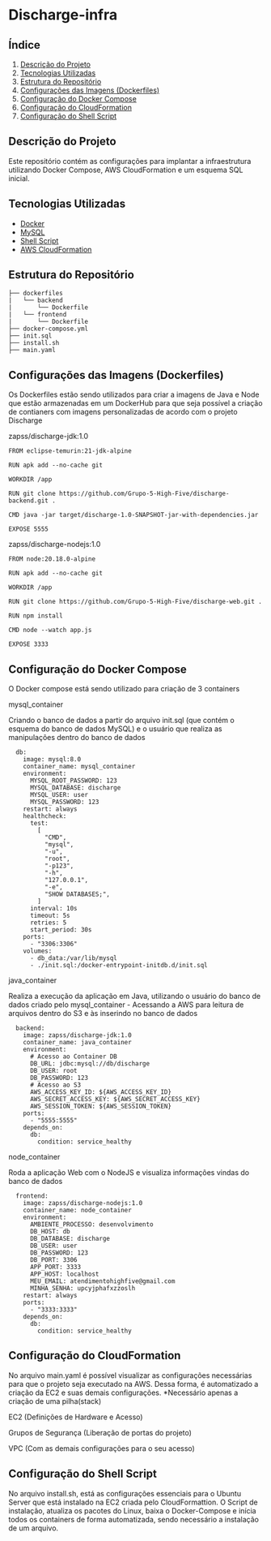 # Discharge-infra

## Índice

1. [Descrição do Projeto](#descrição-do-projeto)
2. [Tecnologias Utilizadas](#tecnologias-utilizadas)
3. [Estrutura do Repositório](#estrutura-do-repositório)
4. [Configurações das Imagens (Dockerfiles)](<#configuração-das-imagens-(dockerfiles)>)
5. [Configuração do Docker Compose](#configuração-do-docker-compose)
6. [Configuração do CloudFormation](#configuração-do-cloudformation)
7. [Configuração do Shell Script](#configuração-do-shell-script)

## Descrição do Projeto

Este repositório contém as configurações para implantar a infraestrutura utilizando Docker Compose, AWS CloudFormation e um esquema SQL inicial.

## Tecnologias Utilizadas

- [Docker](https://www.docker.com/)
- [MySQL](https://www.mysql.com/)
- [Shell Script](https://www.devmedia.com.br/introducao-ao-shell-script-no-linux/25778)
- [AWS CloudFormation](https://aws.amazon.com/cloudformation/)

## Estrutura do Repositório

```
├── dockerfiles
|   └── backend
|       └── Dockerfile
|   └── frontend
|       └── Dockerfile
├── docker-compose.yml
├── init.sql
├── install.sh
├── main.yaml
```

## Configurações das Imagens (Dockerfiles)

Os Dockerfiles estão sendo utilizados para criar a imagens de Java e Node que estão armazenadas em um DockerHub para que seja possível a criação de contianers com imagens personalizadas de acordo com o projeto Discharge

zapss/discharge-jdk:1.0

```
FROM eclipse-temurin:21-jdk-alpine

RUN apk add --no-cache git

WORKDIR /app

RUN git clone https://github.com/Grupo-5-High-Five/discharge-backend.git .

CMD java -jar target/discharge-1.0-SNAPSHOT-jar-with-dependencies.jar

EXPOSE 5555
```

zapss/discharge-nodejs:1.0

```
FROM node:20.18.0-alpine

RUN apk add --no-cache git

WORKDIR /app

RUN git clone https://github.com/Grupo-5-High-Five/discharge-web.git .

RUN npm install

CMD node --watch app.js

EXPOSE 3333
```

## Configuração do Docker Compose

O Docker compose está sendo utilizado para criação de 3 containers

mysql_container

Criando o banco de dados a partir do arquivo init.sql (que contém o esquema do banco de dados MySQL) e o usuário que realiza as manipulações dentro do banco de dados

```
  db:
    image: mysql:8.0
    container_name: mysql_container
    environment:
      MYSQL_ROOT_PASSWORD: 123
      MYSQL_DATABASE: discharge
      MYSQL_USER: user
      MYSQL_PASSWORD: 123
    restart: always
    healthcheck:
      test:
        [
          "CMD",
          "mysql",
          "-u",
          "root",
          "-p123",
          "-h",
          "127.0.0.1",
          "-e",
          "SHOW DATABASES;",
        ]
      interval: 10s
      timeout: 5s
      retries: 5
      start_period: 30s
    ports:
      - "3306:3306"
    volumes:
      - db_data:/var/lib/mysql
      - ./init.sql:/docker-entrypoint-initdb.d/init.sql
```

java_container

Realiza a execução da aplicação em Java, utilizando o usuário do banco de dados criado pelo mysql_container - Acessando a AWS para leitura de arquivos dentro do S3 e às inserindo no banco de dados

```
  backend:
    image: zapss/discharge-jdk:1.0
    container_name: java_container
    environment:
      # Acesso ao Container DB
      DB_URL: jdbc:mysql://db/discharge
      DB_USER: root
      DB_PASSWORD: 123
      # Acesso ao S3
      AWS_ACCESS_KEY_ID: ${AWS_ACCESS_KEY_ID}
      AWS_SECRET_ACCESS_KEY: ${AWS_SECRET_ACCESS_KEY}
      AWS_SESSION_TOKEN: ${AWS_SESSION_TOKEN}
    ports:
      - "5555:5555"
    depends_on:
      db:
        condition: service_healthy
```

node_container

Roda a aplicação Web com o NodeJS e visualiza informações vindas do banco de dados

```
  frontend:
    image: zapss/discharge-nodejs:1.0
    container_name: node_container
    environment:
      AMBIENTE_PROCESSO: desenvolvimento
      DB_HOST: db
      DB_DATABASE: discharge
      DB_USER: user
      DB_PASSWORD: 123
      DB_PORT: 3306
      APP_PORT: 3333
      APP_HOST: localhost
      MEU_EMAIL: atendimentohighfive@gmail.com
      MINHA_SENHA: upcyjphafxzzoslh
    restart: always
    ports:
      - "3333:3333"
    depends_on:
      db:
        condition: service_healthy
```

## Configuração do CloudFormation

No arquivo main.yaml é possível visualizar as configurações necessárias para que o projeto seja executado na AWS. Dessa forma, é automatizado a criação da EC2 e suas demais configurações. \*Necessário apenas a criação de uma pilha(stack)

EC2 (Definições de Hardware e Acesso)

Grupos de Segurança (Liberação de portas do projeto)

VPC (Com as demais configurações para o seu acesso)

## Configuração do Shell Script

No arquivo install.sh, está as configurações essenciais para o Ubuntu Server que está instalado na EC2 criada pelo CloudFormattion. O Script de instalação, atualiza os pacotes do Linux, baixa o Docker-Compose e inícia todos os containers de forma automatizada, sendo necessário a instalação de um arquivo.
